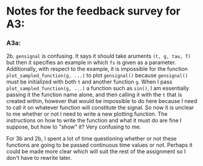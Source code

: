 # Notes for the feedback survey for A3:

### A3a:

2b. `gensignal` is confusing. It says it should take aruments `(t, g, tau, T)` but then it specifies an example in which `fs` is given as a parameter. Additionally, with respect to the example, it is impossible for the function `plot_sampled_function(g, ...)` to plot `gensignal()` because `gensignal()` must be initialized with both `t` and another function `g`. When I pass `plot_sampled_function(g, ...)` a function such as `sin()`, I am essentially passing it the function name alone, and then calling it with the `t` that is created within, however that would be impossible to do here because I need to call it on whatever function will constitute the signal. So now it is unclear to me whether or not I need to write a new plotting function. The instructions on how to write the function and what it must do are fine I suppose, but how to "show" it? Very confusing to me.

For 3b and 2b, I spent a lot of time questioning whether or not these functions are going to be passed continuous time values or not. Perhaps it could be made more clear which will suit the rest of the assignment so I don't have to rewrite later.
